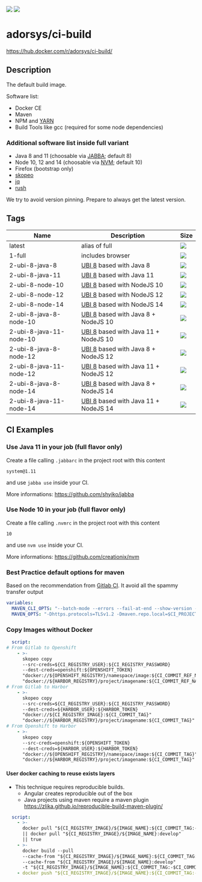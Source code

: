 [![](https://img.shields.io/docker/pulls/adorsys/ci-build.svg?logo=docker)](https://hub.docker.com/r/adorsys/ci-build/)
[![](https://img.shields.io/docker/stars/adorsys/ci-build.svg?logo=docker)](https://hub.docker.com/r/adorsys/ci-build/)

# adorsys/ci-build

https://hub.docker.com/r/adorsys/ci-build/

## Description

The default build image. 

Software list:

* Docker CE
* Maven
* NPM and [YARN](https://yarnpkg.com/lang/en/)
* Build Tools like gcc (required for some node dependencies)

### Additional software list inside full variant
* Java 8 and 11 (choosable via [JABBA](https://github.com/shyiko/jabba); default 8)
* Node 10, 12 and 14 (choosable via [NVM](https://github.com/creationix/nvm); default 10)
* Firefox (bootstrap only)
* [skopeo](https://github.com/containers/skopeo)
* [jq](https://stedolan.github.io/jq/)
* [rush](https://github.com/shenwei356/rush)

We try to avoid version pinning. Prepare to always get the latest version.

## Tags

| Name | Description | Size | 
| ---- | ----------- | ---- |
| latest | alias of full | [![](https://images.microbadger.com/badges/image/adorsys/ci-build.svg)](https://microbadger.com/images/adorsys/ci-build) |
| 1-full | includes browser | [![](https://images.microbadger.com/badges/image/adorsys/ci-build:full.svg)](https://microbadger.com/images/adorsys/ci-build) |
| 2-ubi-8-java-8 | [UBI 8](https://developers.redhat.com/products/rhel/ubi/) based with Java 8 | [![](https://images.microbadger.com/badges/image/adorsys/ci-build:2-ubi-8-java-8.svg)](https://microbadger.com/images/adorsys/ci-build) |
| 2-ubi-8-java-11 | [UBI 8](https://developers.redhat.com/products/rhel/ubi/) based with Java 11 | [![](https://images.microbadger.com/badges/image/adorsys/ci-build:2-ubi-8-java-11.svg)](https://microbadger.com/images/adorsys/ci-build) |
| 2-ubi-8-node-10 | [UBI 8](https://developers.redhat.com/products/rhel/ubi/) based with NodeJS 10 | [![](https://images.microbadger.com/badges/image/adorsys/ci-build:2-ubi-8-node-10.svg)](https://microbadger.com/images/adorsys/ci-build) |
| 2-ubi-8-node-12 | [UBI 8](https://developers.redhat.com/products/rhel/ubi/) based with NodeJS 12 | [![](https://images.microbadger.com/badges/image/adorsys/ci-build:2-ubi-8-node-12.svg)](https://microbadger.com/images/adorsys/ci-build) |
| 2-ubi-8-node-14 | [UBI 8](https://developers.redhat.com/products/rhel/ubi/) based with NodeJS 14 | [![](https://images.microbadger.com/badges/image/adorsys/ci-build:2-ubi-8-node-14.svg)](https://microbadger.com/images/adorsys/ci-build) |
| 2-ubi-8-java-8-node-10 | [UBI 8](https://developers.redhat.com/products/rhel/ubi/) based with Java 8 + NodeJS 10 | [![](https://images.microbadger.com/badges/image/adorsys/ci-build:2-ubi-8-java-8-node-10.svg)](https://microbadger.com/images/adorsys/ci-build) |
| 2-ubi-8-java-11-node-10 | [UBI 8](https://developers.redhat.com/products/rhel/ubi/) based with Java 11 + NodeJS 10 | [![](https://images.microbadger.com/badges/image/adorsys/ci-build:2-ubi-8-java-11-node-10.svg)](https://microbadger.com/images/adorsys/ci-build) |
| 2-ubi-8-java-8-node-12 | [UBI 8](https://developers.redhat.com/products/rhel/ubi/) based with Java 8 + NodeJS 12 | [![](https://images.microbadger.com/badges/image/adorsys/ci-build:2-ubi-8-java-8-node-12.svg)](https://microbadger.com/images/adorsys/ci-build) |
| 2-ubi-8-java-11-node-12 | [UBI 8](https://developers.redhat.com/products/rhel/ubi/) based with Java 11 + NodeJS 12 | [![](https://images.microbadger.com/badges/image/adorsys/ci-build:2-ubi-8-java-11-node-12.svg)](https://microbadger.com/images/adorsys/ci-build) |
| 2-ubi-8-java-8-node-14 | [UBI 8](https://developers.redhat.com/products/rhel/ubi/) based with Java 8 + NodeJS 14 | [![](https://images.microbadger.com/badges/image/adorsys/ci-build:2-ubi-8-java-8-node-14.svg)](https://microbadger.com/images/adorsys/ci-build) |
| 2-ubi-8-java-11-node-14 | [UBI 8](https://developers.redhat.com/products/rhel/ubi/) based with Java 11 + NodeJS 14 | [![](https://images.microbadger.com/badges/image/adorsys/ci-build:2-ubi-8-java-11-node-14.svg)](https://microbadger.com/images/adorsys/ci-build) |

## CI Examples

### Use Java 11 in your job (full flavor only)

Create a file calling `.jabbarc` in the project root with this content
```
system@1.11
```
and use `jabba use` inside your CI.

More informations: https://github.com/shyiko/jabba

### Use Node 10 in your job (full flavor only)

Create a file calling `.nvmrc` in the project root with this content
```
10
```
and use `nvm use` inside your CI.

More informations: https://github.com/creationix/nvm

### Best Practice default options for maven

Based on the recommendation from [Gitlab CI](https://gitlab.com/gitlab-org/gitlab-ce/blob/master/lib/gitlab/ci/templates/Maven.gitlab-ci.yml).
It avoid all the spammy transfer output
```yaml
variables:
  MAVEN_CLI_OPTS: "--batch-mode --errors --fail-at-end --show-version -DinstallAtEnd=true -DdeployAtEnd=true"
  MAVEN_OPTS: "-Dhttps.protocols=TLSv1.2 -Dmaven.repo.local=$CI_PROJECT_DIR/.m2/repository -Dorg.slf4j.simpleLogger.log.org.apache.maven.cli.transfer.Slf4jMavenTransferListener=WARN -Dorg.slf4j.simpleLogger.showDateTime=true -Djava.awt.headless=true"
```

### Copy Images without Docker

```yaml
  script:
# From Gitlab to Openshift
    - >-
      skopeo copy
      --src-creds=${CI_REGISTRY_USER}:${CI_REGISTRY_PASSWORD}
      --dest-creds=openshift:${OPENSHIFT_TOKEN}
      "docker://${OPENSHIFT_REGISTRY}/namespace/image:${CI_COMMIT_REF_NAME}"
      "docker://${HARBOR_REGISTRY}/project/imagename:${CI_COMMIT_REF_NAME}"
# From Gitlab to Harbor
    - >-
      skopeo copy
      --src-creds=${CI_REGISTRY_USER}:${CI_REGISTRY_PASSWORD}
      --dest-creds=${HARBOR_USER}:${HARBOR_TOKEN}
      "docker://${CI_REGISTRY_IMAGE}:${CI_COMMIT_TAG}"
      "docker://${HARBOR_REGISTRY}/project/imagename:${CI_COMMIT_TAG}"
# From Openshift to Harbor
    - >-
      skopeo copy
      --src-creds=openshift:${OPENSHIFT_TOKEN}
      --dest-creds=${HARBOR_USER}:${HARBOR_TOKEN}
      "docker://${OPENSHIFT_REGISTRY}/namespace/image:${CI_COMMIT_TAG}"
      "docker://${HARBOR_REGISTRY}/project/imagename:${CI_COMMIT_TAG}"
```

#### User docker caching to reuse exists layers

* This technique requires reproducible builds.
  * Angular creates reproducible out of the box
  * Java projects using maven require a maven plugin https://zlika.github.io/reproducible-build-maven-plugin/

```yaml
  script:
    - >-
      docker pull "${CI_REGISTRY_IMAGE}/${IMAGE_NAME}:${CI_COMMIT_TAG:-$CI_COMMIT_REF_SLUG}" 
      || docker pull "${CI_REGISTRY_IMAGE}/${IMAGE_NAME}:develop" 
      || true
    - >-
      docker build --pull
      --cache-from "${CI_REGISTRY_IMAGE}/${IMAGE_NAME}:${CI_COMMIT_TAG:-$CI_COMMIT_REF_SLUG}"
      --cache-from "${CI_REGISTRY_IMAGE}/${IMAGE_NAME}:develop"
      -t "${CI_REGISTRY_IMAGE}/${IMAGE_NAME}:${CI_COMMIT_TAG:-$CI_COMMIT_REF_SLUG}" .
    - docker push "${CI_REGISTRY_IMAGE}/${IMAGE_NAME}:${CI_COMMIT_TAG:-$CI_COMMIT_REF_SLUG}"
```
